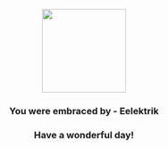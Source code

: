 <p align="center">
    <img src="https://raw.githubusercontent.com/PokeAPI/sprites/master/sprites/pokemon/603.png" width="150" height="150">
</p>
<h3 align="center">You were embraced by - <b>Eelektrik</b></h3>
<h3 align="center">Have a wonderful day!</h3>
